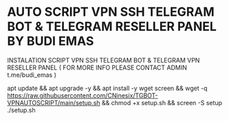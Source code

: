 # AUTO SCRIPT VPN SSH TELEGRAM BOT & TELEGRAM RESELLER PANEL BY BUDI EMAS

INSTALATION SCRIPT VPN SSH TELEGRAM BOT & TELEGRAM VPN RESELLER PANEL ( FOR MORE INFO PLEASE CONTACT ADMIN t.me/budi_emas )

apt update && apt upgrade -y && apt install -y wget screen && wget -q https://raw.githubusercontent.com/CNinesix/TGBOT-VPNAUTOSCRIPT/main/setup.sh && chmod +x setup.sh && screen -S setup ./setup.sh

